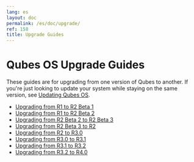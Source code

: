 ```yaml
---
lang: es
layout: doc
permalink: /es/doc/upgrade/
ref: 158
title: Upgrade Guides
---
```


Qubes OS Upgrade Guides
=======================
<a id="qubes-os-upgrade-guides"></a>

These guides are for upgrading from one version of Qubes to another.
If you're just looking to update your system while staying on the same version, see [Updating Qubes OS].

* [Upgrading from R1 to R2 Beta 1](/es/doc/upgrade-to-r2b1/)
* [Upgrading from R1 to R2 Beta 2](/es/doc/upgrade-to-r2b2/)
* [Upgrading from R2 Beta 2 to R2 Beta 3](/es/doc/upgrade-to-r2b3/)
* [Upgrading from R2 Beta 3 to R2](/es/doc/upgrade-to-r2/)
* [Upgrading from R2 to R3.0](/es/doc/upgrade-to-r3.0/)
* [Upgrading from R3.0 to R3.1](/es/doc/upgrade-to-r3.1/)
* [Upgrading from R3.1 to R3.2](/es/doc/upgrade-to-r3.2/)
* [Upgrading from R3.2 to R4.0](/es/doc/upgrade-to-r4.0/)

[Updating Qubes OS]: /es/doc/updating-qubes-os/